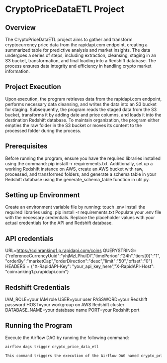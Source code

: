 # CryptoPriceDataETL Project
## Overview
The CryptoPriceDataETL project aims to gather and transform cryptocurrency price data from the rapidapi.com endpoint, creating a summarized table for predictive analysis and market insights. The data undergoes a series of steps, including extraction, cleansing, staging in an S3 bucket, transformation, and final loading into a Redshift database. The process ensures data integrity and efficiency in handling crypto market information.

## Project Execution
Upon execution, the program retrieves data from the rapidapi.com endpoint, performs necessary data cleansing, and writes the data into an S3 bucket for staging. Subsequently, the program reads the staged data from the S3 bucket, transforms it by adding date and price columns, and loads it into the destination Redshift database. To maintain organization, the program either empties the raw folder in the S3 bucket or moves its content to the processed folder during the process.

## Prerequisites
Before running the program, ensure you have the required libraries installed using the command: pip install -r requirements.txt. Additionally, set up a working Redshift instance on AWS, create an AWS bucket with raw, processed, and transformed folders, and generate a schema table in your Redshift database using the generate_schema_table function in util.py.

## Setting up Environment
Create an environment variable file by running: touch .env
Install the required libraries using: pip install -r requirements.txt
Populate your .env file with the necessary credentials. Replace the placeholder values with your actual credentials for the API and Redshift database.


## API credentials
URL=https://coinranking1.p.rapidapi.com/coins
QUERYSTRING={"referenceCurrencyUuid":"yhjMzLPhuIDl","timePeriod":"24h","tiers[0]":"1","orderBy":"marketCap","orderDirection":"desc","limit":"50","offset":"0"}
HEADERS = {"X-RapidAPI-Key": "your_api_key_here","X-RapidAPI-Host": "coinranking1.p.rapidapi.com"}

## Redshift Credentials
IAM_ROLE=your IAM role
USER=your user
PASSWORD=your Redshift password
HOST=your workgroup on AWS Redshift cluster
DATABASE_NAME=your database name
PORT=your Redshift port
## Running the Program
Execute the Airflow DAG by running the following command:

```bash
airflow dags trigger crypto_price_data_etl

This command triggers the execution of the Airflow DAG named crypto_price_data_etl, which will orchestrate the entire ETL pipeline.



















